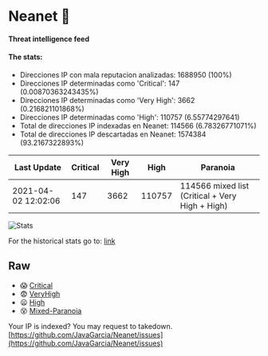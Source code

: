 # Neanet :hocho:
#### Threat intelligence feed
#### The stats:

- Direcciones IP con mala reputacion analizadas: 1688950 (100%)
- Direcciones IP determinadas como 'Critical':  147 (0.00870363243435%)
- Direcciones IP determinadas como 'Very High':  3662 (0.216821101868%)
- Direcciones IP determinadas como 'High':  110757 (6.55774297641)
- Total de direcciones IP indexadas en Neanet:  114566 (6.78326771071%)
- Total de direcciones IP descartadas en Neanet:  1574384 (93.2167322893%)

| Last Update | Critical | Very High | High | Paranoia |
| --- | --- | --- | --- | --- |
| 2021-04-02 12:02:06 | 147 | 3662 | 110757 | 114566 mixed list (Critical + Very High + High)|

![Stats](https://docs.google.com/spreadsheets/d/e/2PACX-1vSnaNMIXVabIpDJjufMlzH7poXnshF3mgd8Is1g9ytUEzVsP5my4Trn8f-xkoLLQ38xpL3HtmUexLo6/pubchart?oid=501124687&format=image)

For the historical stats go to: [link](/stats.csv)
## Raw
- :scream: [Critical](https://raw.githubusercontent.com/JavaGarcia/Neanet/master/blacklists/neanet_critical.txt)
- :fearful: [VeryHigh](https://raw.githubusercontent.com/JavaGarcia/Neanet/master/blacklists/neanet_veryHigh.txtt)
- :frowning: [High](https://raw.githubusercontent.com/JavaGarcia/Neanet/master/blacklists/neanet_high.txt)
- :dizzy_face: [Mixed-Paranoia](https://raw.githubusercontent.com/JavaGarcia/Neanet/master/blacklists/neanet_all.txt)


Your IP is indexed? You may request to takedown. [https://github.com/JavaGarcia/Neanet/issues](https://github.com/JavaGarcia/Neanet/issues)



















































































































































































































































































































































































































































































































































































































































































































































































































































































































































































































































































































































































































































































































































































































































































































































































































































































































































































































































































































































































































































































































































































































































































































































































































































































































































































































































































































































































































































































































































































































































































































































































































































































































































































































































































































































































































































































































































































































































































































































































































































































































































































































































































































































































































































































































































































































































































































































































































































































































































































































































































































































































































































































































































































































































































































